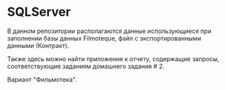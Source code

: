 # SQLServer
В данном репозитории располагаются данные использующиеся при заполнении базы данных Filmoteque, файл с экспортированными данными (Контракт).

Также здесь можно найти приложения к отчету, содержащие запросы, соответствующие заданиям домашнего задания # 2.

Вариант "Фильмотека".
